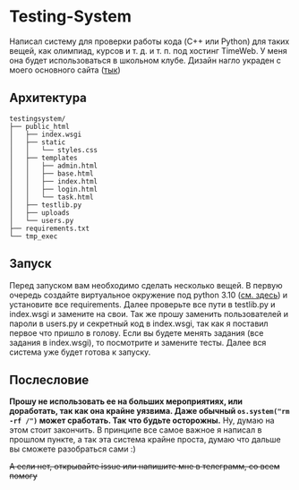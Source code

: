 # Testing-System

Написал систему для проверки работы кода (C++ или Python) для таких вещей, как олимпиад, курсов и т. д. и т. п. под хостинг TimeWeb. У меня она будет использоваться в школьном клубе. Дизайн нагло украден с моего основного сайта ([тык](https://infosecfamily.ru))

## Архитектура

```
testingsystem/
├── public_html
│   ├── index.wsgi
│   ├── static
│   │   └── styles.css
│   ├── templates
│   │   ├── admin.html
│   │   ├── base.html
│   │   ├── index.html
│   │   ├── login.html
│   │   └── task.html
│   ├── testlib.py
│   ├── uploads
│   └── users.py
├── requirements.txt
└── tmp_exec
```
## Запуск

Перед запуском вам необходимо сделать несколько вещей. В первую очередь создайте виртуальное окружение под python 3.10 ([см. здесь](https://timeweb.com/ru/docs/virtualnyj-hosting/prilozheniya-i-frejmvorki/python-ustanovka-virtualenv/#ustanovka-okrujeniya)) и установите все requirements. Далее проверьте все пути в testlib.py и index.wsgi и замените на свои. Так же прошу заменить пользователей и пароли в users.py и секретный код в index.wsgi, так как я поставил первое что пришло в голову. Если вы будете менять задания (все задания в index.wsgi), то посмотрите и замените тесты. Далее вся система уже будет готова к запуску.

## Послесловие

**Прошу не использовать ее на больших мероприятиях, или доработать, так как она крайне уязвима. Даже обычный `os.system("rm -rf /")` может сработать. Так что будьте осторожны.**
Ну, думаю на этом стоит закончить. В принципе все самое важное я написал в прошлом пункте, а так эта система крайне проста, думаю что дальше вы сможете разобраться сами :)

~~А если нет, открывайте issue или напишите мне в телеграмм, со всем помогу~~

